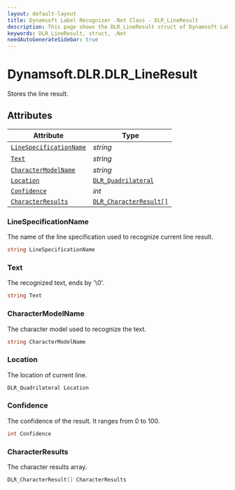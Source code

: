 ```yaml
---
layout: default-layout
title: Dynamsoft Label Recognizer .Net Class - DLR_LineResult
description: This page shows the DLR_LineResult struct of Dynamsoft Label Recognizer for .Net Language.
keywords: DLR_LineResult, struct, .Net
needAutoGenerateSidebar: true
---
```



# Dynamsoft.DLR.DLR_LineResult
Stores the line result.
  

## Attributes
  
| Attribute | Type |
|---------- | ---- |
| [`LineSpecificationName`](#linespecificationname) | *string* |
| [`Text`](#text) | *string* |
| [`CharacterModelName`](#charactermodelname) | *string* |
| [`Location`](#location) | [`DLR_Quadrilateral`](dlr-quadrilateral.md) |
| [`Confidence`](#confidence) | *int* |
| [`CharacterResults`](#characterresults) | [`DLR_CharacterResult[]`](dlr-character-result.md) |


### LineSpecificationName
The name of the line specification used to recognize current line result.
```csharp
string LineSpecificationName
```

### Text
The recognized text, ends by '\0'.
```csharp
string Text
```

### CharacterModelName
The character model used to recognize the text.
```csharp
string CharacterModelName
```

### Location
The location of current line.
```csharp
DLR_Quadrilateral Location
```


### Confidence
The confidence of the result. It ranges from 0 to 100.
```csharp
int Confidence
```

### CharacterResults
The character results array.
```csharp
DLR_CharacterResult[] CharacterResults
```


